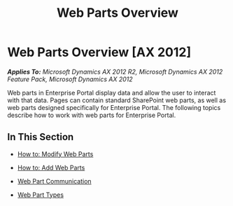 ﻿---
title: Web Parts Overview
TOCTitle: Web Parts Overview
ms:assetid: 470dc0eb-143f-4c30-825e-540bab3d7a0a
ms:mtpsurl: https://msdn.microsoft.com/en-us/library/Cc588397(v=AX.60)
ms:contentKeyID: 35245302
ms.date: 11/07/2012
mtps_version: v=AX.60
---

# Web Parts Overview [AX 2012]


_**Applies To:** Microsoft Dynamics AX 2012 R2, Microsoft Dynamics AX 2012 Feature Pack, Microsoft Dynamics AX 2012_

Web parts in Enterprise Portal display data and allow the user to interact with that data. Pages can contain standard SharePoint web parts, as well as web parts designed specifically for Enterprise Portal. The following topics describe how to work with web parts for Enterprise Portal.

## In This Section

  - [How to: Modify Web Parts](how-to-modify-web-parts.md)  

  - [How to: Add Web Parts](how-to-add-web-parts.md)  

  - [Web Part Communication](web-part-communication.md)  

  - [Web Part Types](web-part-types.md)


